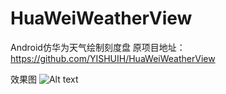 # HuaWeiWeatherView
Android仿华为天气绘制刻度盘
原项目地址：https://github.com/YISHUIH/HuaWeiWeatherView

效果图
![Alt text](https://github.com/adarcy/HuaWeiWeatherView/Screenshots/WechatIMG7.jpeg)
